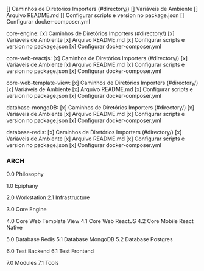 [] Caminhos de Diretórios Importers (#directory/)
[] Variáveis de Ambiente
[] Arquivo README.md
[] Configurar scripts e version no package.json
[] Configurar docker-composer.yml

core-engine:
[x] Caminhos de Diretórios Importers (#directory/)
[x] Variáveis de Ambiente
[x] Arquivo README.md
[x] Configurar scripts e version no package.json
[x] Configurar docker-composer.yml

core-web-reactjs:
[x] Caminhos de Diretórios Importers (#directory/)
[x] Variáveis de Ambiente
[x] Arquivo README.md
[x] Configurar scripts e version no package.json
[x] Configurar docker-composer.yml

core-web-template-view:
[x] Caminhos de Diretórios Importers (#directory/)
[x] Variáveis de Ambiente
[x] Arquivo README.md
[x] Configurar scripts e version no package.json
[x] Configurar docker-composer.yml

database-mongoDB:
[x] Caminhos de Diretórios Importers (#directory/)
[x] Variáveis de Ambiente
[x] Arquivo README.md
[x] Configurar scripts e version no package.json
[x] Configurar docker-composer.yml

database-redis:
[x] Caminhos de Diretórios Importers (#directory/)
[x] Variáveis de Ambiente
[x] Arquivo README.md
[x] Configurar scripts e version no package.json
[x] Configurar docker-composer.yml


### ARCH
0.0 Philosophy

1.0 Epiphany

2.0 Workstation
2.1 Infrastructure

3.0 Core Engine

4.0 Core Web Template View
4.1 Core Web ReactJS
4.2 Core Mobile React Native

5.0 Database Redis
5.1 Database MongoDB
5.2 Database Postgres

6.0 Test Backend
6.1 Test Frontend

7.0 Modules
7.1 Tools
